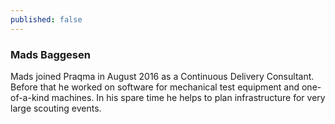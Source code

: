 ```yaml
---
published: false
---
```

### Mads Baggesen

Mads joined Praqma in August 2016 as a Continuous Delivery Consultant. Before that he worked on software for mechanical test equipment and one-of-a-kind machines. In his spare time he helps to plan infrastructure for very large scouting events.